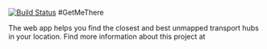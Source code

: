 [![Build Status](https://travis-ci.org/mkhonto/lujhay.svg?branch=data_services)](https://travis-ci.org/mkhonto/lujhay)
#GetMeThere 

The web app helps you find the closest and best unmapped transport hubs in your location. 
Find more information about this project at 



